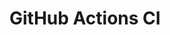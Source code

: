 # GitHub Actions CI


































































































































